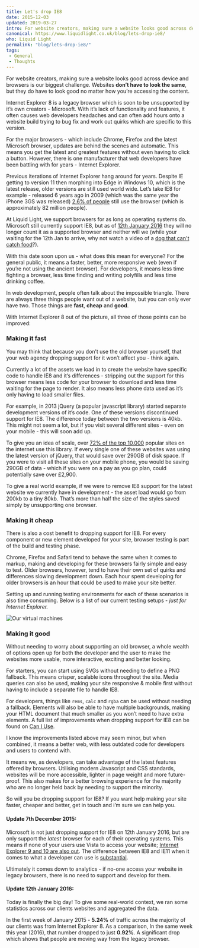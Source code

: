 ```yaml
---
title: Let's drop IE8
date: 2015-12-03
updated: 2019-03-27
intro: For website creators, making sure a website looks good across device and browsers is our biggest challenge. Websites don’t have to look the same, but they do have to ...
canonical: https://www.liquidlight.co.uk/blog/lets-drop-ie8/
who: Liquid Light
permalink: "blog/lets-drop-ie8/"
tags:
 - General
 - Thoughts
---
```


For website creators, making sure a website looks good across device and browsers is our biggest challenge. Websites **don’t have to look the same**, but they do have to look good no matter how you’re accessing the content.

Internet Explorer 8 is a legacy browser which is soon to be unsupported by it’s own creators - Microsoft. With it’s lack of functionality and features, it often causes web developers headaches and can often add hours onto a website build trying to bug fix and work out quirks which are specific to this version.

For the major browsers - which include Chrome, Firefox and the latest Microsoft browser, updates are behind the scenes and automatic. This means you get the latest and greatest features without even having to click a button. However, there is one manufacturer that web developers have been battling with for years - Internet Explorer.

Previous iterations of Internet Explorer hang around for years. Despite IE getting to version 11 then morphing into Edge in Windows 10, which is the latest release, older versions are still used world wide. Let’s take IE8 for example - released 6 years ago in 2009 (which was the same year the iPhone 3GS was released) [2.6% of people](http://gs.statcounter.com/#desktop+console-browser_version_partially_combined-ww-monthly-201409-201509) still use the browser (which is approximately 82 million people).

At Liquid Light, we support browsers for as long as operating systems do. Microsoft still currently support IE8, but as of [12th January 2016](http://blogs.msdn.com/b/ie/archive/2014/08/07/stay-up-to-date-with-internet-explorer.aspx) they will no longer count it as a supported browser and neither will we (while your waiting for the 12th Jan to arrive, why not watch a video of a [dog that can't catch food](https://www.youtube.com/watch?v=6w2UxDdhZPk)?).

With this date soon upon us - what does this mean for everyone? For the general public, it means a faster, better, more responsive web (even if you’re not using the ancient browser). For developers, it means less time fighting a browser, less time finding and writing polyfills and less time drinking coffee.

In web development, people often talk about the impossible triangle. There are always three things people want out of a website, but you can only ever have two. Those things are **fast**, **cheap** and **good**.

With Internet Explorer 8 out of the picture, all three of those points can be improved:

### Making it fast

You may think that because you don’t use the old browser yourself, that your web agency dropping support for it won’t affect you - think again.

Currently a lot of the assets we load in to create the website have specific code to handle IE8 and it’s differences - stripping out the support for this browser means less code for your browser to download and less time waiting for the page to render. It also means less phone data used as it’s only having to load smaller files.

For example, in 2013 jQuery (a popular javascript library) started separate development versions of it’s code. One of these versions discontinued support for IE8. The difference today between the two versions is 40kb. This might not seem a lot, but if you visit several different sites - even on your mobile - this will soon add up.

To give you an idea of scale, over [72% of the top 10,000](http://trends.builtwith.com/javascript/jQuery) popular sites on the internet use this library. If every single one of these websites was using the latest version of jQuery, that would save over 290GB of disk space. If you were to visit all these sites on your mobile phone, you would be saving 290GB of data - which if you were on a pay as you go plan, could potentially save over £2,900.

To give a real world example, if we were to remove IE8 support for the latest website we currently have in development - the asset load would go from 200kb to a tiny 80kb. That’s more than half the size of the styles saved simply by unsupporting one browser.

### Making it cheap

There is also a cost benefit to dropping support for IE8. For every component or new element developed for your site, browser testing is part of the build and testing phase.

Chrome, Firefox and Safari tend to behave the same when it comes to markup, making and developing for these browsers fairly simple and easy to test. Older browsers, however, tend to have their own set of quirks and differences slowing development down. Each hour spent developing for older browsers is an hour that could be used to make your site better.

Setting up and running testing environments for each of these scenarios is also time consuming. Below is a list of our current testing setups - _just for Internet Explorer._

![Our virtual machines](/assets/img/content/lets-drop-ie8/vms.jpeg)

### Making it good

Without needing to worry about supporting an old browser, a whole wealth of options open up for both the developer and the user to make the websites more usable, more interactive, exciting and better looking.

For starters, you can start using SVGs without needing to define a PNG fallback. This means crisper, scalable icons throughout the site. Media queries can also be used, making your site responsive & mobile first without having to include a separate file to handle IE8.

For developers, things like `rems`, `calc` and `rgba` can be used without needing a fallback. Elements will also be able to have multiple backgrounds, making your HTML document that much smaller as you won’t need to have extra elements. A full list of improvements when dropping support for IE8 can be found on [Can I Use](http://caniuse.com/#compare=ie+8,ie+9).

I know the improvements listed above may seem minor, but when combined, it means a better web, with less outdated code for developers and users to contend with.

It means we, as developers, can take advantage of the latest features offered by browsers. Utilising modern Javascript and CSS standards, websites will be more accessible, lighter in page weight and more future-proof. This also makes for a better browsing experience for the majority who are no longer held back by needing to support the minority.

So will you be dropping support for IE8? If you want help making your site faster, cheaper and better, get in touch and i’m sure we can help you.

#### Update 7th December 2015:

Microsoft is not just dropping support for IE8 on 12th January 2016, but are only support the _latest_ browser for each of their operating systems. This means if none of your users use Vista to access your website; [Internet Explorer 9 and 10 are also out](https://docs.microsoft.com/en-GB/lifecycle/faq/internet-explorer-microsoft-edge). The difference between IE8 and IE11 when it comes to what a developer can use is [substantial](http://caniuse.com/#compare=ie+8,ie+11).

Ultimately it comes down to analytics - if no-one access your website in legacy browsers, there is no need to support and develop for them.

#### Update 12th January 2016:

Today is finally the big day! To give some real-world context, we ran some statistics across our clients websites and aggregated the data.

In the first week of January 2015 - **5.24%** of traffic across the majority of our clients was from Internet Explorer 8. As a comparison, In the same week this year (2016), that number dropped to just **0.92%**. A significant drop which shows that people are moving way from the legacy browser.

